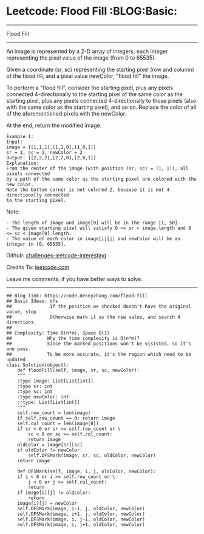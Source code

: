 
# Leetcode: Flood Fill     :BLOG:Basic:

---

Flood Fill  

---

An image is represented by a 2-D array of integers, each integer representing the pixel value of the image (from 0 to 65535).  

Given a coordinate (sr, sc) representing the starting pixel (row and column) of the flood fill, and a pixel value newColor, "flood fill" the image.  

To perform a "flood fill", consider the starting pixel, plus any pixels connected 4-directionally to the starting pixel of the same color as the starting pixel, plus any pixels connected 4-directionally to those pixels (also with the same color as the starting pixel), and so on. Replace the color of all of the aforementioned pixels with the newColor.  

At the end, return the modified image.  

    Example 1:
    Input: 
    image = [[1,1,1],[1,1,0],[1,0,1]]
    sr = 1, sc = 1, newColor = 2
    Output: [[2,2,2],[2,2,0],[2,0,1]]
    Explanation: 
    From the center of the image (with position (sr, sc) = (1, 1)), all pixels connected 
    by a path of the same color as the starting pixel are colored with the new color.
    Note the bottom corner is not colored 2, because it is not 4-directionally connected
    to the starting pixel.

Note:  

    - The length of image and image[0] will be in the range [1, 50].
    - The given starting pixel will satisfy 0 <= sr < image.length and 0 <= sc < image[0].length.
    - The value of each color in image[i][j] and newColor will be an integer in [0, 65535].

Github: [challenges-leetcode-interesting](https://github.com/DennyZhang/challenges-leetcode-interesting/tree/master/problems/flood-fill)  

Credits To: [leetcode.com](https://leetcode.com/problems/flood-fill/description/)  

Leave me comments, if you have better ways to solve.  

---

    ## Blog link: https://code.dennyzhang.com/flood-fill
    ## Basic Ideas: dfs
    ##              If the position we checked doesn't have the original value, stop
    ##              Otherwise mark it as the new value, and search 4 directions.
    ##
    ## Complexity: Time O(n*m), Space O(1)
    ##             Why the time complexity is O(n*m)? 
    ##             Since the marked positions won't be visisted, so it's one pass.
    ##             To be more accurate, it's the region which need to be updated
    class Solution(object):
        def floodFill(self, image, sr, sc, newColor):
    	"""
    	:type image: List[List[int]]
    	:type sr: int
    	:type sc: int
    	:type newColor: int
    	:rtype: List[List[int]]
    	"""
    	self.row_count = len(image)
    	if self.row_count == 0: return image
    	self.col_count = len(image[0])
    	if sr < 0 or sr >= self.row_count or \
    	    sc < 0 or sc >= self.col_count:
    		return image
    	oldColor = image[sr][sc]
    	if oldColor != newColor:
    	    self.DFSMark(image, sr, sc, oldColor, newColor)
    	return image
    
        def DFSMark(self, image, i, j, oldColor, newColor):
    	if i < 0 or i >= self.row_count or \
    	    j < 0 or j >= self.col_count:
    		return
    	if image[i][j] != oldColor:
    	    return
    	image[i][j] = newColor
    	self.DFSMark(image, i-1, j, oldColor, newColor)
    	self.DFSMark(image, i+1, j, oldColor, newColor)
    	self.DFSMark(image, i, j-1, oldColor, newColor)
    	self.DFSMark(image, i, j+1, oldColor, newColor)

